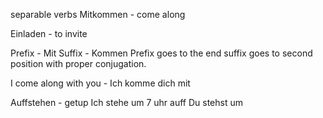 separable verbs
Mitkommen - come along

Einladen - to invite

Prefix - Mit
Suffix - Kommen
Prefix goes to the end suffix goes to second position with proper conjugation.

I come along with you - Ich komme dich mit

Auffstehen - getup
Ich stehe um 7 uhr auff
Du stehst um 

